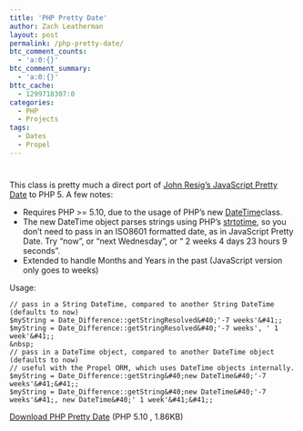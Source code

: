 ```yaml
---
title: 'PHP Pretty Date'
author: Zach Leatherman
layout: post
permalink: /php-pretty-date/
btc_comment_counts:
  - 'a:0:{}'
btc_comment_summary:
  - 'a:0:{}'
bttc_cache:
  - 1299718307:0
categories:
  - PHP
  - Projects
tags:
  - Dates
  - Propel
---
```

# 

This class is pretty much a direct port of [John Resig’s JavaScript Pretty Date][1] to PHP 5. A few notes:

 [1]: http://ejohn.org/blog/javascript-pretty-date/

*   Requires PHP >= 5.10, due to the usage of PHP’s new [DateTime][2]class.
*   The new DateTime object parses strings using PHP’s [strtotime][3], so you don’t need to pass in an ISO8601 formatted date, as in JavaScript Pretty Date. Try “now”, or “next Wednesday”, or “ 2 weeks 4 days 23 hours 9 seconds”.
*   Extended to handle Months and Years in the past (JavaScript version only goes to weeks)

 [2]: http://us3.php.net/manual/en/function.date-create.php
 [3]: http://us3.php.net/manual/en/function.strtotime.php

Usage:

    // pass in a String DateTime, compared to another String DateTime (defaults to now)
    $myString = Date_Difference::getStringResolved&#40;'-7 weeks'&#41;;
    $myString = Date_Difference::getStringResolved&#40;'-7 weeks', ' 1 week'&#41;;
    &nbsp;
    // pass in a DateTime object, compared to another DateTime object (defaults to now)
    // useful with the Propel ORM, which uses DateTime objects internally.
    $myString = Date_Difference::getString&#40;new DateTime&#40;'-7 weeks'&#41;&#41;;
    $myString = Date_Difference::getString&#40;new DateTime&#40;'-7 weeks'&#41;, new DateTime&#40;' 1 week'&#41;&#41;;

[Download PHP Pretty Date][4] (PHP 5.10 , 1.86KB)  


 [4]: http://www.zachleat.com/Projects/phpPrettyDate/Date_Difference.phps